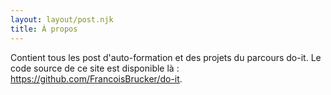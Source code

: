 ```yaml
--- 
layout: layout/post.njk 
title: À propos
--- 
```

  
Contient tous les post d'auto-formation et des projets du parcours do-it. Le code source de ce site est disponible là : <https://github.com/FrancoisBrucker/do-it>.
